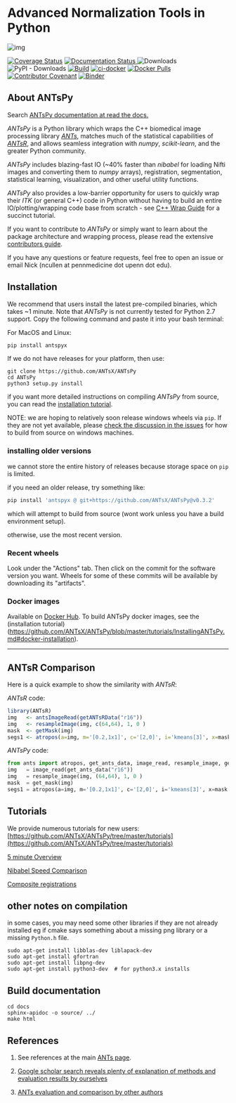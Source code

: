 

# Advanced Normalization Tools in Python

![img](https://media0.giphy.com/media/OCMGLUo7d5jJ6/200_s.gif)
<br>

<a href='https://coveralls.io/github/ANTsX/ANTsPy?branch=master'><img src='https://coveralls.io/repos/github/ANTsX/ANTsPy/badge.svg?branch=master' alt='Coverage Status' /></a>
<a href='http://antspyx.readthedocs.io/en/latest/?badge=latest'>
    <img src='https://readthedocs.org/projects/antspyx/badge/?version=latest' alt='Documentation Status' />
</a>
![Downloads](https://img.shields.io/github/downloads/antsx/antspy/total)
![PyPI - Downloads](https://img.shields.io/pypi/dm/antspyx?label=pypi%20downloads)
[![Build](https://github.com/ANTsX/ANTsPy/actions/workflows/wheels.yml/badge.svg)](https://github.com/ANTsX/ANTsPy/actions/workflows/wheels.yml)
[![ci-docker](https://github.com/ANTsX/ANTsPy/actions/workflows/ci-docker.yml/badge.svg)](https://github.com/ANTsX/ANTsPy/actions/workflows/ci-docker.yml)
[![Docker Pulls](https://img.shields.io/docker/pulls/antsx/antspy.svg)](https://hub.docker.com/repository/docker/antsx/antspy)
[![Contributor Covenant](https://img.shields.io/badge/Contributor%20Covenant-v2.0%20adopted-ff69b4.svg)](code_of_conduct.md)
[![Binder](https://mybinder.org/badge_logo.svg)](https://mybinder.org/v2/gh/stnava/ANTsPyDocker/master)

## About ANTsPy

Search [ANTsPy documentation at read the docs.](https://antspyx.readthedocs.io/en/latest/?badge=latest)

<i>ANTsPy</i> is a Python library which wraps the C++ biomedical image processing library <i>[ANTs](https://github.com/ANTsX/ANTs)</i>,
matches much of the statistical capabilities of <i>[ANTsR](https://github.com/ANTsX/ANTsR)</i>, and allows seamless integration
with <i>numpy</i>, <i>scikit-learn</i>, and the greater Python community.

<i>ANTsPy</i> includes blazing-fast IO (~40% faster than <i>nibabel</i> for loading Nifti images and
converting them to <i>numpy</i> arrays), registration, segmentation, statistical learning,
visualization, and other useful utility functions.

<i>ANTsPy</i> also provides a low-barrier opportunity for users to quickly wrap their <i>ITK</i> (or general C++)
code in Python without having to build an entire IO/plotting/wrapping code base from
scratch - see [C++ Wrap Guide](tutorials/UsingITK.md) for a succinct tutorial.

If you want to contribute to <i>ANTsPy</i> or simply want to learn about the package architecture
and wrapping process, please read the extensive [contributors guide](CONTRIBUTING.md).

If you have any questions or feature requests, feel free to open an issue or email Nick (ncullen at pennmedicine dot upenn dot edu).

## Installation

We recommend that users install the latest pre-compiled binaries, which takes ~1 minute. Note
that <i>ANTsPy</i> is not currently tested for Python 2.7 support.
Copy the following command and paste it into your bash terminal:

For MacOS and Linux:
```bash
pip install antspyx
```

If we do not have releases for your platform, then use:

```
git clone https://github.com/ANTsX/ANTsPy
cd ANTsPy
python3 setup.py install
```
if you want more detailed instructions on compiling <i>ANTsPy</i> from source, you can
read the [installation tutorial](https://github.com/ANTsX/ANTsPy/blob/master/tutorials/InstallingANTsPy.md).

NOTE: we are hoping to relatively soon release windows wheels via `pip`.
If they are not yet available, please [check the discussion in the issues](https://github.com/ANTsX/ANTsPy/issues/301)
for how to build from source on windows machines.

### installing older versions

we cannot store the entire history of releases because storage space on `pip` is limited.

if you need an older release, try something like:

```bash
pip install 'antspyx @ git+https://github.com/ANTsX/ANTsPy@v0.3.2'
```

which will attempt to build from source (wont work unless you have a build environment setup).  

otherwise, use the most recent version.

### Recent wheels

Look under the "Actions" tab.  Then click on the commit for the software version you want.
Wheels for some of these commits will be available by downloading its "artifacts".

### Docker images

Available on [Docker Hub](https://hub.docker.com/repository/docker/antsx/antspy). To build
ANTsPy docker images, see the (installation tutorial)(https://github.com/ANTsX/ANTsPy/blob/master/tutorials/InstallingANTsPy.md#docker-installation).

------------------------------------------------------------------------------

## ANTsR Comparison

Here is a quick example to show the similarity with <i>ANTsR</i>:

<i>ANTsR</i> code:
```R
library(ANTsR)
img   <- antsImageRead(getANTsRData("r16"))
img   <- resampleImage(img, c(64,64), 1, 0 )
mask  <- getMask(img)
segs1 <- atropos(a=img, m='[0.2,1x1]', c='[2,0]', i='kmeans[3]', x=mask )
```

<i>ANTsPy</i> code:
```python
from ants import atropos, get_ants_data, image_read, resample_image, get_mask
img   = image_read(get_ants_data("r16"))
img   = resample_image(img, (64,64), 1, 0 )
mask  = get_mask(img)
segs1 = atropos(a=img, m='[0.2,1x1]', c='[2,0]', i='kmeans[3]', x=mask )
```

## Tutorials

We provide numerous tutorials for new users: [https://github.com/ANTsX/ANTsPy/tree/master/tutorials](https://github.com/ANTsX/ANTsPy/tree/master/tutorials)

[5 minute Overview](https://github.com/ANTsX/ANTsPy/blob/master/tutorials/tutorial_5min.md)

[Nibabel Speed Comparison](https://github.com/ANTsX/ANTsPy/blob/master/tests/timings_io.py)

[Composite registrations](https://github.com/ANTsX/ANTsPy/blob/master/tutorials/concatenateRegistrations.ipynb)

## other notes on compilation

in some cases, you may need some other libraries if they are not already installed eg if cmake says something about
a missing png library or a missing `Python.h` file.

```
sudo apt-get install libblas-dev liblapack-dev
sudo apt-get install gfortran
sudo apt-get install libpng-dev
sudo apt-get install python3-dev  # for python3.x installs
```

## Build documentation

```
cd docs
sphinx-apidoc -o source/ ../
make html
```

## References

1. See references at the main [ANTs page](https://github.com/ANTsX/ANTs#boilerplate-ants).

2. [Google scholar search reveals plenty of explanation of methods and evaluation results by ourselves](https://scholar.google.com/scholar?start=0&q=advanced+normalization+tools+ants+image+registration&hl=en&as_sdt=0,40)

3. [ANTs evaluation and comparison by other authors](https://scholar.google.com/scholar?hl=en&as_sdt=0%2C40&q=advanced+normalization+tools+ants+image+registration+-avants+-tustison&btnG=)
